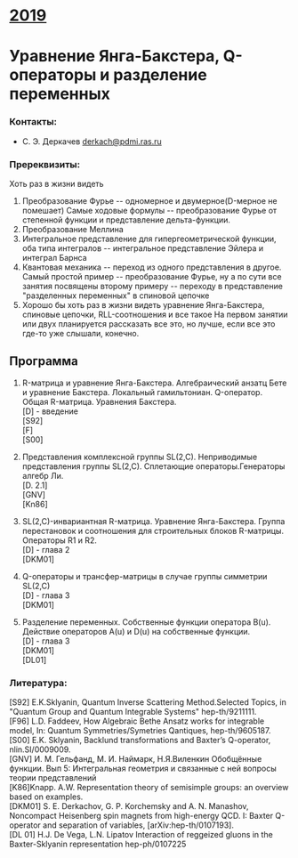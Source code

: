 # [__2019__](./README.md)

# Уравнение Янга-Бакстера, Q-операторы и разделение переменных

### Контакты:
* С. Э. Деркачев <derkach@pdmi.ras.ru>

### Пререквизиты:
Хоть раз в жизни видеть
1) Преобразование Фурье -- одномерное и двумерное(D-мерное не помешает) Самые ходовые формулы -- преобразование Фурье от степенной функции и представление дельта-функции.
2) Преобразование Меллина
3) Интегральное представление для гипергеометрической функции, оба типа интегралов -- интегральное представление Эйлера и интеграл Барнса
4) Квантовая механика -- переход из одного представления в другое. Самый простой пример -- преобразование Фурье, ну а по сути все занятия посвящены второму примеру -- переходу в представление "разделенных переменных" в спиновой цепочке
5) Хорошо бы хоть раз в жизни видеть уравнение Янга-Бакстера, спиновые цепочки, RLL-соотношения и все такое На первом занятии или двух планируется рассказать все это, но лучше, если все это где-то уже слышали, конечно.


## Программа

1. R-матрица и уравнение Янга-Бакстера. Алгебраический анзатц Бете и уравнение Бакстера. Локальный гамильтониан. Q-оператор. Общая R-матрица. Уравнения Бакстера.   
[D] - введение  
[S92]  
[F]  
[S00]  


2. Представления комплексной группы SL(2,C). Неприводимые представления группы SL(2,C). Сплетающие операторы.Генераторы алгебр Ли.  
[D. 2.1]  
[GNV]  
[Kn86]  


3. SL(2,C)-инвариантная R-матрица. Уравнение Янга-Бакстера. Группа перестановок и соотношения для строительных блоков R-матрицы. Операторы R1 и R2.  
[D] - глава 2  
[DKM01]  

4. Q-операторы и трансфер-матрицы в случае группы симметрии SL(2,C)  
[D] - глава 3  
[DKM01]  


5. Разделение переменных. Собственные функции оператора B(u). Действие операторов A(u) и D(u) на собственные функции.  
[D] - глава 3  
[DKM01]  
[DL01]  


### Литература:
[S92] E.K.Sklyanin, Quantum Inverse Scattering Method.Selected Topics, in "Quantum Group and Quantum Integrable Systems"  hep-th/9211111.  
[F96] L.D. Faddeev, How Algebraic Bethe Ansatz works for integrable model, In: Quantum Symmetries/Symetries Qantiques, hep-th/9605187.  
[S00] E.K. Sklyanin, Backlund transformations and Baxter’s Q-operator, nlin.SI/0009009.  
[GNV] И. М. Гельфанд, М. И. Наймарк, Н.Я.Виленкин Обобщённые функции. Вып 5: Интегральная геометрия и связанные с ней вопросы теории представлений  
[K86]Knapp. A.W. Representation theory of semisimple groups: an overview based on examples.  
[DKM01] S. E. Derkachov, G. P. Korchemsky and A. N. Manashov, Noncompact Heisenberg spin magnets from high-energy QCD. I: Baxter Q-operator and separation of variables, [arXiv:hep-th/0107193].  
[DL 01] H.J. De Vega, L.N. Lipatov Interaction of reggeized gluons in the Baxter-Sklyanin representation hep-ph/0107225  

